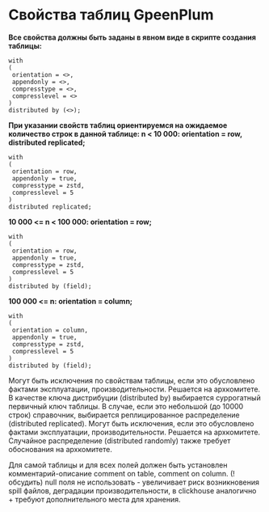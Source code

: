 # Свойства таблиц GpeenPlum

**Все свойства должны быть заданы в явном виде в скрипте создания таблицы:**
```
with
(
 orientation = <>,
 appendonly = <>,
 compresstype = <>,
 compresslevel = <>
)
distributed by (<>);
```


**При указании свойств таблиц ориентируемся на ожидаемое количество строк в данной таблице:
n < 10 000: orientation = row, distributed replicated;**
```
with
(
 orientation = row,
 appendonly = true,
 compresstype = zstd,
 compresslevel = 5
)
distributed replicated;
```


**10 000 <= n < 100 000: orientation = row;**
```
with
(
 orientation = row,
 appendonly = true,
 compresstype = zstd,
 compresslevel = 5
)
distributed by (field);
```


**100 000 <= n: orientation = column;**
```
with
(
 orientation = column,
 appendonly = true,
 compresstype = zstd,
 compresslevel = 5
)
distributed by (field);
```

Могут быть исключения по свойствам таблицы, если это обусловлено фактами эксплуатации, производительности. Решается на архкомитете.
В качестве ключа дистрибуции (distributed by) выбирается суррогатный первичный ключ таблицы. В случае, если это небольшой (до 10000 строк) 
справочник, выбирается реплицированное распределение (distributed replicated). Могут быть исключения, если это обусловлено фактами 
эксплуатации, производительности. Решается на архкомитете. Случайное распределение (distributed randomly) также требует обоснования на 
архкомитете.

Для самой таблицы и для всех полей должен быть установлен комментарий-описание comment on table, comment on column.
(! обсудить) null поля не использовать - увеличивает риск возникновения spill файлов, деградации производительности, в clickhouse аналогично + 
требуют дополнительного места для хранения.